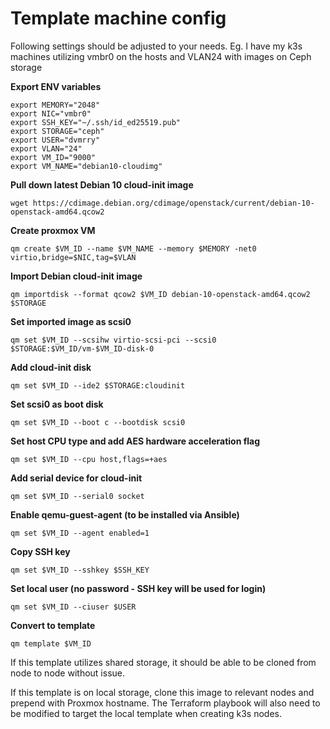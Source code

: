 # Template machine config
Following settings should be adjusted to your needs.
Eg. I have my k3s machines utilizing vmbr0 on the hosts and VLAN24 with images on Ceph storage

**Export ENV variables**

    export MEMORY="2048"
    export NIC="vmbr0"
    export SSH_KEY="~/.ssh/id_ed25519.pub"
    export STORAGE="ceph"
    export USER="dvmrry"
    export VLAN="24"
    export VM_ID="9000"
    export VM_NAME="debian10-cloudimg"

**Pull down latest Debian 10 cloud-init image**

    wget https://cdimage.debian.org/cdimage/openstack/current/debian-10-openstack-amd64.qcow2
    
**Create proxmox VM**

    qm create $VM_ID --name $VM_NAME --memory $MEMORY -net0 virtio,bridge=$NIC,tag=$VLAN
    
**Import Debian cloud-init image**

    qm importdisk --format qcow2 $VM_ID debian-10-openstack-amd64.qcow2 $STORAGE 
 
**Set imported image as scsi0**

    qm set $VM_ID --scsihw virtio-scsi-pci --scsi0 $STORAGE:$VM_ID/vm-$VM_ID-disk-0
    
**Add cloud-init disk**

    qm set $VM_ID --ide2 $STORAGE:cloudinit
    
**Set scsi0 as boot disk**

    qm set $VM_ID --boot c --bootdisk scsi0

**Set host CPU type and add AES hardware acceleration flag**

    qm set $VM_ID --cpu host,flags=+aes

**Add serial device for cloud-init**

    qm set $VM_ID --serial0 socket

**Enable qemu-guest-agent (to be installed via Ansible)**

    qm set $VM_ID --agent enabled=1

**Copy SSH key**

    qm set $VM_ID --sshkey $SSH_KEY

**Set local user (no password - SSH key will be used for login)**

    qm set $VM_ID --ciuser $USER
    
**Convert to template**
    
    qm template $VM_ID

If this template utilizes shared storage, it should be able to be cloned from node to node without issue.

If this template is on local storage, clone this image to relevant nodes and prepend with Proxmox hostname. The Terraform playbook will also need to be modified to target the local template when creating k3s nodes.
